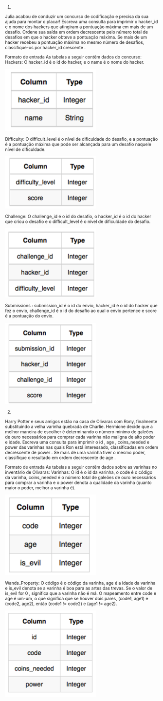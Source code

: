 1.
Julia acabou de conduzir um concurso de codificação e precisa da sua ajuda para montar o placar! Escreva uma consulta para imprimir o hacker_id e o nome dos hackers que atingiram a pontuação máxima em mais de um desafio. Ordene sua saída em ordem decrescente pelo número total de desafios em que o hacker obteve a pontuação máxima. Se mais de um hacker recebeu a pontuação máxima no mesmo número de desafios, classifique-os por hacker_id crescente .

Formato de entrada
As tabelas a seguir contêm dados do concurso:
Hackers: O hacker_id é o id do hacker, e o name é o nome do hacker.

<img src="hacker.png" width="300">

Difficulty: O difficult_level é o nível de dificuldade do desafio, e a pontuação é a pontuação máxima que pode ser alcançada para um desafio naquele nível de dificuldade.

<img src="dificulty.png" width="300">

Challenge: O challenge_id é o id do desafio, o hacker_id é o id do hacker que criou o desafio e o difficult_level é o nível de dificuldade do desafio.

<img src="desafio.png" width="300">

Submissions : submission_id é o id do envio, hacker_id é o id do hacker que fez o envio, challenge_id é o id do desafio ao qual o envio pertence e score é a pontuação do envio.

<img src="envios.png" width="300">

2. 
Harry Potter e seus amigos estão na casa de Olivaras com Rony, finalmente substituindo a velha varinha quebrada de Charlie.
Hermione decide que a melhor maneira de escolher é determinando o número mínimo de galeões de ouro necessários para comprar cada varinha não maligna de alto poder e idade. Escreva uma consulta para imprimir o id , age , coins_needed e power das varinhas nas quais Ron está interessado, classificadas em ordem decrescente de power . Se mais de uma varinha tiver o mesmo poder, classifique o resultado em ordem decrescente de age .

Formato de entrada
As tabelas a seguir contêm dados sobre as varinhas no inventário de Olivaras:
Varinhas: O id é o id da varinha, o code é o código da varinha, coins_needed é o número total de galeões de ouro necessários para comprar a varinha e o power denota a qualidade da varinha (quanto maior o poder, melhor a varinha é).

<img src="varinha.png"  width="300">

Wands_Property: O código é o código da varinha, age é a idade da varinha e is_evil denota se a varinha é boa para as artes das trevas. Se o valor de is_evil for 0 , significa que a varinha não é má. O mapeamento entre code e age é um-um, o que significa que se houver dois pares, (code1, age1) e (code2, age2), então (code1 != code2) e (age1 != age2).

<img src="cod_varinha.png" width="300">

